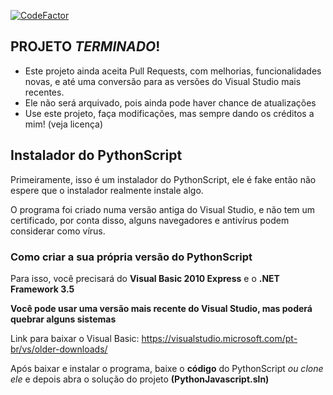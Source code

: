 [![CodeFactor](https://www.codefactor.io/repository/github/kkauaon/pythonscript/badge)](https://www.codefactor.io/repository/github/kkauaon/pythonscript)

## PROJETO *TERMINADO*!
- Este projeto ainda aceita Pull Requests, com melhorias, funcionalidades novas, e até uma conversão para as versões do Visual Studio mais recentes.
- Ele não será arquivado, pois ainda pode haver chance de atualizações
- Use este projeto, faça modificações, mas sempre dando os créditos a mim! (veja licença)

## Instalador do PythonScript

Primeiramente, isso é um instalador do PythonScript, ele é fake então não espere que o instalador realmente instale algo.

O programa foi criado numa versão antiga do Visual Studio, e não tem um certificado, por conta disso, alguns navegadores e antivírus podem considerar como vírus.

### Como criar a sua própria versão do PythonScript

Para isso, você precisará do **Visual Basic 2010 Express** e o **.NET Framework 3.5**

**Você pode usar uma versão mais recente do Visual Studio, mas poderá quebrar alguns sistemas**

Link para baixar o Visual Basic: https://visualstudio.microsoft.com/pt-br/vs/older-downloads/

Após baixar e instalar o programa, baixe o **código** do PythonScript *ou clone ele* e depois abra o solução do projeto **(PythonJavascript.sln)**
